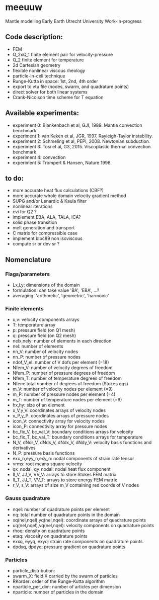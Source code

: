 # meeuuw
Mantle modelling Early Earth Utrecht University Work-in-progress

## Code description:
- FEM
- Q_2xQ_1 finite element pair for velocity-pressure
- Q_2 finite element for temperature
- 2d Cartesian geometry
- flexible nonlinear viscous rheology 
- particle-in-cell technique
- Runge-Kutta in space: 1st, 2nd, 4th order
- export to vtu file (nodes, swarm, and quadrature points)
- direct solver for both linear systems
- Crank-Nicolson time scheme for T equation

## Available experiments:
- experiment 0: Blankenbach et al, GJI, 1989. Mantle convection benchmark.
- experiment 1: van Keken et al, JGR, 1997. Rayleigh-Taylor instability.
- experiment 2: Schmeling et al, PEPI, 2008. Newtonian subduction.
- experiment 3: Tosi et al, G3, 2015. Viscoplastic thermal convection benchmark.
- experiment 4: convection
- experiment 5: Trompert & Hansen, Nature 1998.

## to do:
- more accurate heat flux calculations (CBF?)
- more accurate whole domain velocity gradient method
- SUPG and/or Lenardic & Kaula filter
- nonlinear iterations
- cvi for Q2 ? 
- implement EBA, ALA, TALA, ICA? 
- solid phase transition
- melt generation and transport
- C matrix for compressible case
- implement blbc89 non isoviscous
- compute sr or dev sr ?

## Nomenclature

### Flags/parameters

- Lx,Ly: dimensions of the domain
- formulation: can take value 'BA', 'EBA', ...?
- averaging: 'arithmetic', 'geometric', 'harmonic' 

### Finite elements

- u,v:  velocity components arrays
- T: temperature array
- p: pressure field (on Q1 mesh)
- q: pressure field (on Q2 mesh)
- nelx,nely: number of elements in each direction
- nel: number of elements
- nn_V: number of velocity nodes
- nn_P: number of pressure nodes
- ndof_V_el: number of V dofs per element (=18)
- Nfem_V: number of velocity degrees of freedom
- Nfem_P: number of pressure degrees of freedom
- Nfem_T: number of temperature degrees of freedom
- Nfem: total number of degrees of freedom (Stokes eqs) 
- m_V: number of velocity nodes per element (=9)
- m_P: number of pressure nodes per element (=4)
- m_T: number of temperature nodes per element (=9)
- hx,hy: size of an element
- x_V,y_V: coordinates arrays of velocity nodes
- x_P,y_P: coordinates arrays of pressure nodes
- icon_V: connectivity array for velocity nodes
- icon_P: connectivity array for pressure nodes
- bc_fix_V, bc_val_V: boundary conditions arrays for velocity
- bc_fix_T, bc_val_T: boundary conditions arrays for temperature
- N_V, dNdr_V, dNds_V, dNdx_V, dNdy_V: velocity basis functions and derivatives
- N_P: pressure basis functions
- exx_n,eyy_n,exy_n: nodal components of strain rate tensor
- vrms: root means square velocity
- qx_nodal, qy_nodal: nodal heat flux component
- II_V, JJ_V, VV_V: arrays to store Stokes FEM matrix
- II_T, JJ_T, VV_T: arrays to store energy FEM matrix
- r_V, s_V: arrays of size m_V containing red coords of V nodes

### Gauss quadrature 

- nqel: number of quadrature points per element 
- nq: total number of quadrature points in the domain
- xq(nel,nqel),yq(nel,nqel): coordinate arrays of quadrature points
- uq(nel,nqel),vq(nel,nqel): velocity components on quadrature points
- rhoq: density on quadrature points
- etaq: viscosity on quadrature points
- exxq, eyyq, exyq: strain rate components on quadrature points
- dpdxq, dpdyq: pressure gradient on quadrature points


### Particles

- particle_distribution: 
- swarm_X: field X carried by the swarm of particles
- RKorder: order of the Runge-Kutta algorithm
- nparticle_per_dim: number of articles per dimension
- nparticle: number of particles in the domain











